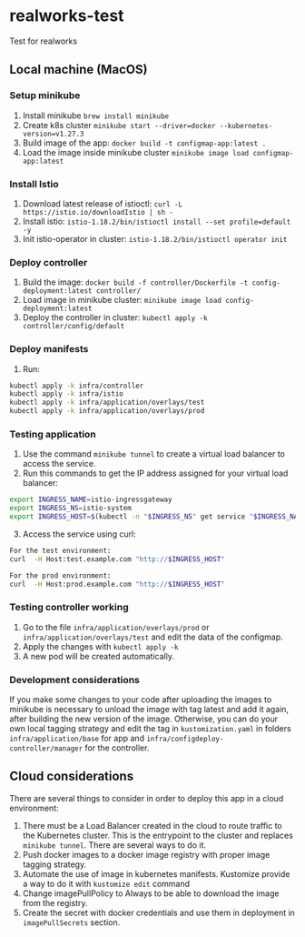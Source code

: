 # realworks-test
Test for realworks

## Local machine (MacOS)

### Setup minikube

1. Install minikube `brew install minikube`
2. Create k8s cluster `minikube start --driver=docker --kubernetes-version=v1.27.3`
3. Build image of the app: `docker build -t configmap-app:latest .`
4. Load the image inside minikube cluster `minikube image load configmap-app:latest`

### Install Istio

1. Download latest release of istioctl: `curl -L https://istio.io/downloadIstio | sh -`
2. Install istio: `istio-1.18.2/bin/istioctl install --set profile=default -y`
3. Init istio-operator in cluster: `istio-1.18.2/bin/istioctl operator init`

### Deploy controller

1. Build the image: `docker build -f controller/Dockerfile -t config-deployment:latest controller/`
2. Load image in minikube cluster: `minikube image load config-deployment:latest`
3. Deploy the controller in cluster: `kubectl apply -k controller/config/default`

### Deploy manifests

1. Run:

```sh
kubectl apply -k infra/controller
kubectl apply -k infra/istio
kubectl apply -k infra/application/overlays/test
kubectl apply -k infra/application/overlays/prod
```

### Testing application

1. Use the command `minikube tunnel` to create a virtual load balancer to access the service.
2. Run this commands to get the IP address assigned for your virtual load balancer:

```sh
export INGRESS_NAME=istio-ingressgateway
export INGRESS_NS=istio-system
export INGRESS_HOST=$(kubectl -n "$INGRESS_NS" get service "$INGRESS_NAME" -o jsonpath='{.spec.ports[?(@.name=="http2")].port}')
```

3. Access the service using curl:

```sh
For the test environment: 
curl  -H Host:test.example.com "http://$INGRESS_HOST"

For the prod environment:
curl  -H Host:prod.example.com "http://$INGRESS_HOST"
```

### Testing controller working

1. Go to the file `infra/application/overlays/prod` or `infra/application/overlays/test` and edit the data of the configmap.
2. Apply the changes with `kubectl apply -k`
3. A new pod will be created automatically.

### Development considerations

If you make some changes to your code after uploading the images to minikube is necessary to unload the image with tag latest and add it again, after building the new version of the image. Otherwise, you can do your own local tagging strategy and edit the tag in `kustomization.yaml` in folders `infra/application/base` for app and `infra/configdeploy-controller/manager` for the controller.

## Cloud considerations

There are several things to consider in order to deploy this app in a cloud environment:

1. There must be a Load Balancer created in the cloud to route traffic to the Kubernetes cluster. This is the entrypoint to the cluster and replaces `minikube tunnel`. There are several ways to do it.
2. Push docker images to a docker image registry with proper image tagging strategy.
3. Automate the use of image in kubernetes manifests. Kustomize provide a way to do it with `kustomize edit` command
4. Change imagePullPolicy to Always to be able to download the image from the registry.
5. Create the secret with docker credentials and use them in deployment in `imagePullSecrets` section.